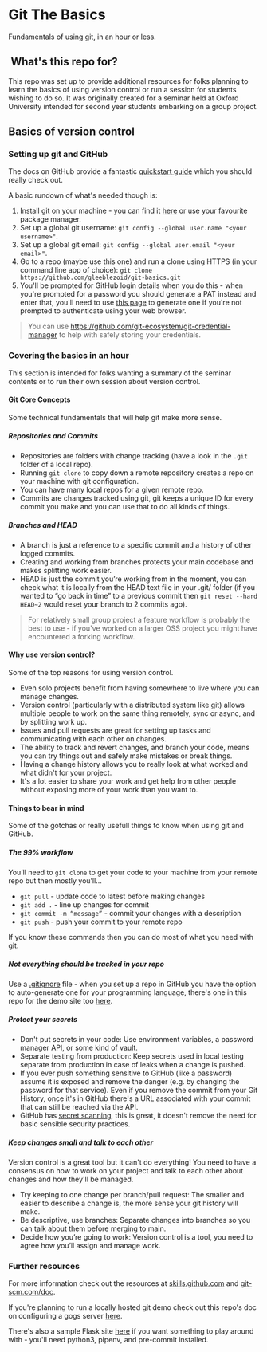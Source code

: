# Git The Basics

Fundamentals of using git, in an hour or less.

##  What's this repo for?

This repo was set up to provide additional resources for folks planning to learn the basics of using version control or run a session for students wishing to do so. It was originally created for a seminar held at Oxford University intended for second year students embarking on a group project.

## Basics of version control

### Setting up git and GitHub

The docs on GitHub provide a fantastic [quickstart guide](https://docs.github.com/en/get-started/quickstart) which you should really check out.

A basic rundown of what's needed though is:

1. Install git on your machine - you can find it [here](https://git-scm.com/downloads) or use your favourite package manager.
1. Set up a global git username: `git config --global user.name "<your username>"`.
1. Set up a global git email: `git config --global user.email "<your email>"`.
1. Go to a repo (maybe use this one) and run a clone using HTTPS (in your command line app of choice): `git clone https://github.com/gleeblezoid/git-basics.git`
1. You'll be prompted for GitHub login details when you do this - when you're prompted for a password you should generate a PAT instead and enter that, you'll need to use [this page](https://github.com/settings/tokens) to generate one if you're not prompted to authenticate using your web browser.

> You can use <https://github.com/git-ecosystem/git-credential-manager> to help with safely storing your credentials.

### Covering the basics in an hour

This section is intended for folks wanting a summary of the seminar contents or to run their own session about version control.

#### Git Core Concepts

Some technical fundamentals that will help git make more sense.

##### Repositories and Commits

- Repositories are folders with change tracking (have a look in the `.git` folder of a local repo).
- Running `git clone` to copy down a remote repository creates a repo on your machine with git configuration.
- You can have many local repos for a given remote repo.
- Commits are changes tracked using git, git keeps a unique ID for every commit you make and you can use that to do all kinds of things.

##### Branches and HEAD

- A branch is just a reference to a specific commit and a history of other logged commits.
- Creating and working from branches protects your main codebase and makes splitting work easier.
- HEAD is just the commit you’re working from in the moment, you can check what it is locally from the HEAD text file in your .git/ folder (if you wanted to “go back in time” to a previous commit then `git reset --hard HEAD~2` would reset your branch to 2 commits ago).

> For relatively small group project a feature workflow is probably the best to use - if you've worked on a larger OSS project you might have encountered a forking workflow.

#### Why use version control?

Some of the top reasons for using version control.

- Even solo projects benefit from having somewhere to live where you can manage changes.
- Version control (particularly with a distributed system like git) allows multiple people to work on the same thing remotely, sync or async, and by splitting work up.
- Issues and pull requests are great for setting up tasks and communicating with each other on changes.
- The ability to track and revert changes, and branch your code, means you can try things out and safely make mistakes or break things.
- Having a change history allows you to really look at what worked and what didn't for your project.
- It's a lot easier to share your work and get help from other people without exposing more of your work than you want to.

#### Things to bear in mind

Some of the gotchas or really usefull things to know when using git and GitHub.

##### The 99% workflow

You’ll need to `git clone` to get your code to your machine from your remote repo but then mostly you’ll…

- `git pull` - update code to latest before making changes
- `git add .` - line up changes for commit
- `git commit -m “message”` - commit your changes with a description
- `git push` - push your commit to your remote repo

If you know these commands then you can do most of what you need with git.

##### Not everything should be tracked in your repo

Use a [.gitignore](https://git-scm.com/docs/gitignore) file - when you set up a repo in GitHub you have the option to auto-generate one for your programming language, there's one in this repo for the demo site too [here](https://github.com/gleeblezoid/gitception/blob/main/sample-site/.gitignore).

##### Protect your secrets

- Don't put secrets in your code: Use environment variables, a password manager API, or some kind of vault.
- Separate testing from production: Keep secrets used in local testing separate from production in case of leaks when a change is pushed.
- If you ever push something sensitive to GitHub (like a password) assume it is exposed and remove the danger (e.g. by changing the password for that service). Even if you remove the commit from your Git History, once it's in GitHub there's a URL associated with your commit that can still be reached via the API.
- GitHub has [secret scanning](https://docs.github.com/en/code-security/secret-scanning/about-secret-scanning), this is great, it doesn't remove the need for basic sensible security practices.

##### Keep changes small and talk to each other

Version control is a great tool but it can't do everything! You need to have a consensus on how to work on your project and talk to each other about changes and how they'll be managed.

- Try keeping to one change per branch/pull request: The smaller and easier to describe a change is, the more sense your git history will make.
- Be descriptive, use branches: Separate changes into branches so you can talk about them before merging to main.
- Decide how you’re going to work: Version control is a tool, you need to agree how you’ll assign and manage work.

### Further resources

For more information check out the resources at [skills.github.com](skills.github.com) and [git-scm.com/doc](https://git-scm.com/doc).

If you're planning to run a locally hosted git demo check out this repo's doc on configuring a gogs server [here](https://github.com/gleeblezoid/gitception/blob/main/docs/setting_up_a_gogs_demo_server.md).

There's also a sample Flask site [here](https://github.com/gleeblezoid/gitception/blob/main/sample-site) if you want something to play around with - you'll need python3, pipenv, and pre-commit installed.
